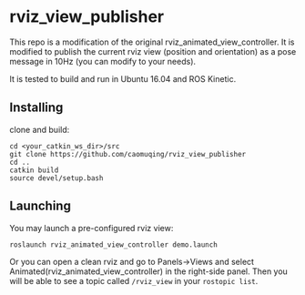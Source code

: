 rviz_view_publisher
===========================
This repo is a modification of the original rviz_animated_view_controller. It is modified to publish the current rviz view (position and orientation) as a pose message in 10Hz (you can modify to your needs).

It is tested to build and run in Ubuntu 16.04 and ROS Kinetic.

Installing
---------------------------
clone and build:
```
cd <your_catkin_ws_dir>/src
git clone https://github.com/caomuqing/rviz_view_publisher
cd ..
catkin build
source devel/setup.bash
```

Launching
---------------------------

You may launch a pre-configured rviz view:
```
roslaunch rviz_animated_view_controller demo.launch
```
Or you can open a clean rviz and go to Panels->Views and select Animated(rviz_animated_view_controller) in the right-side panel. Then you will be able to see a topic called `/rviz_view` in your `rostopic list`.